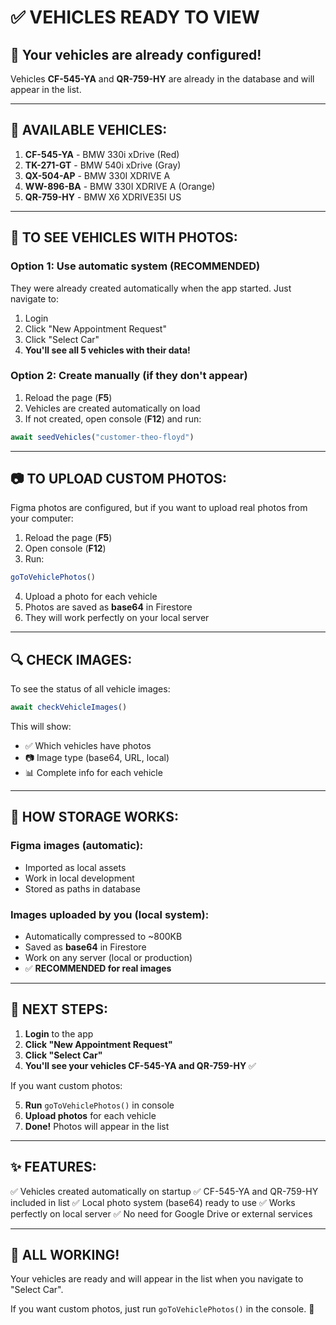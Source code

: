 # ✅ VEHICLES READY TO VIEW

## 🎉 Your vehicles are already configured!

Vehicles **CF-545-YA** and **QR-759-HY** are already in the database and will appear in the list.

---

## 🚗 AVAILABLE VEHICLES:

1. **CF-545-YA** - BMW 330i xDrive (Red)
2. **TK-271-GT** - BMW 540i xDrive (Gray)  
3. **QX-504-AP** - BMW 330I XDRIVE A
4. **WW-896-BA** - BMW 330I XDRIVE A (Orange)
5. **QR-759-HY** - BMW X6 XDRIVE35I US

---

## 📸 TO SEE VEHICLES WITH PHOTOS:

### Option 1: Use automatic system (RECOMMENDED)

They were already created automatically when the app started. Just navigate to:

1. Login
2. Click "New Appointment Request"
3. Click "Select Car"
4. **You'll see all 5 vehicles with their data!**

### Option 2: Create manually (if they don't appear)

1. Reload the page (**F5**)
2. Vehicles are created automatically on load
3. If not created, open console (**F12**) and run:

```javascript
await seedVehicles("customer-theo-floyd")
```

---

## 📷 TO UPLOAD CUSTOM PHOTOS:

Figma photos are configured, but if you want to upload real photos from your computer:

1. Reload the page (**F5**)
2. Open console (**F12**)
3. Run:

```javascript
goToVehiclePhotos()
```

4. Upload a photo for each vehicle
5. Photos are saved as **base64** in Firestore
6. They will work perfectly on your local server

---

## 🔍 CHECK IMAGES:

To see the status of all vehicle images:

```javascript
await checkVehicleImages()
```

This will show:
- ✅ Which vehicles have photos
- 📷 Image type (base64, URL, local)
- 📊 Complete info for each vehicle

---

## 💾 HOW STORAGE WORKS:

### Figma images (automatic):
- Imported as local assets
- Work in local development
- Stored as paths in database

### Images uploaded by you (local system):
- Automatically compressed to ~800KB
- Saved as **base64** in Firestore
- Work on any server (local or production)
- ✅ **RECOMMENDED for real images**

---

## 🎯 NEXT STEPS:

1. **Login** to the app
2. **Click "New Appointment Request"**
3. **Click "Select Car"**
4. **You'll see your vehicles CF-545-YA and QR-759-HY** ✅

If you want custom photos:

5. **Run** `goToVehiclePhotos()` in console
6. **Upload photos** for each vehicle
7. **Done!** Photos will appear in the list

---

## ✨ FEATURES:

✅ Vehicles created automatically on startup
✅ CF-545-YA and QR-759-HY included in list
✅ Local photo system (base64) ready to use
✅ Works perfectly on local server
✅ No need for Google Drive or external services

---

## 🎊 ALL WORKING!

Your vehicles are ready and will appear in the list when you navigate to "Select Car". 

If you want custom photos, just run `goToVehiclePhotos()` in the console. 📸
